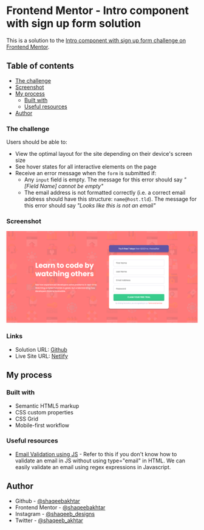 # Frontend Mentor - Intro component with sign up form solution

This is a solution to the [Intro component with sign up form challenge on Frontend Mentor](https://www.frontendmentor.io/challenges/intro-component-with-signup-form-5cf91bd49edda32581d28fd1).

## Table of contents

- [The challenge](#the-challenge)
- [Screenshot](#screenshot)
- [My process](#my-process)
  - [Built with](#built-with)
  - [Useful resources](#useful-resources)
- [Author](#author)

### The challenge

Users should be able to:

- View the optimal layout for the site depending on their device's screen size
- See hover states for all interactive elements on the page
- Receive an error message when the `form` is submitted if:
  - Any `input` field is empty. The message for this error should say _"[Field Name] cannot be empty"_
  - The email address is not formatted correctly (i.e. a correct email address should have this structure: `name@host.tld`). The message for this error should say _"Looks like this is not an email"_

### Screenshot

![](./screenshot.jpg)

### Links

- Solution URL: [Github](https://github.com/shaqeebakhtar/Intro-component-with-signup-form)
- Live Site URL: [Netlify](https://signup-form-with-js-validation.netlify.app/)

## My process

### Built with

- Semantic HTML5 markup
- CSS custom properties
- CSS Grid
- Mobile-first workflow

### Useful resources

- [Email Validation using JS](https://www.w3resource.com/javascript/form/email-validation.php) - Refer to this if you don't know how to validate an email in JS without using type="email" in HTML. We can easily validate an email using regex expressions in Javascript.

## Author

- Github - [@shaqeebakhtar](https://github.com/shaqeebakhtar)
- Frontend Mentor - [@shaqeebakhtar](https://www.frontendmentor.io/profile/shaqeebakhtar)
- Instagram - [@shaqeeb_designs](https://www.instagram.com/shaqeeb_designs)
- Twitter - [@shaqeeb_akhtar](https://www.twitter.com/shaqeeb_akhtar)

